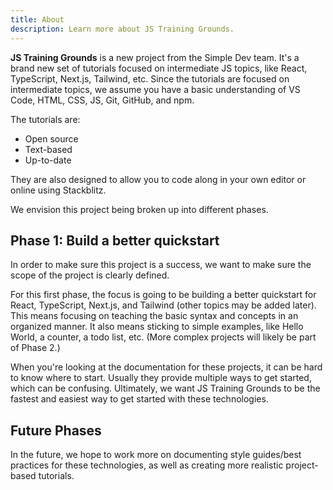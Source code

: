 ```yaml
---
title: About
description: Learn more about JS Training Grounds.
---
```


**JS Training Grounds** is a new project from the Simple Dev team. It's a brand new set of tutorials focused on intermediate JS topics, like React, TypeScript, Next.js, Tailwind, etc. Since the tutorials are focused on intermediate topics, we assume you have a basic understanding of VS Code, HTML, CSS, JS, Git, GitHub, and npm.

The tutorials are:

- Open source
- Text-based
- Up-to-date

They are also designed to allow you to code along in your own editor or online using Stackblitz.

We envision this project being broken up into different phases.

## Phase 1: Build a better quickstart

In order to make sure this project is a success, we want to make sure the scope of the project is clearly defined.

For this first phase, the focus is going to be building a better quickstart for React, TypeScript, Next.js, and Tailwind (other topics may be added later). This means focusing on teaching the basic syntax and concepts in an organized manner. It also means sticking to simple examples, like Hello World, a counter, a todo list, etc. (More complex projects will likely be part of Phase 2.)

When you're looking at the documentation for these projects, it can be hard to know where to start. Usually they provide multiple ways to get started, which can be confusing. Ultimately, we want JS Training Grounds to be the fastest and easiest way to get started with these technologies.

## Future Phases

In the future, we hope to work more on documenting style guides/best practices for these technologies, as well as creating more realistic project-based tutorials.

